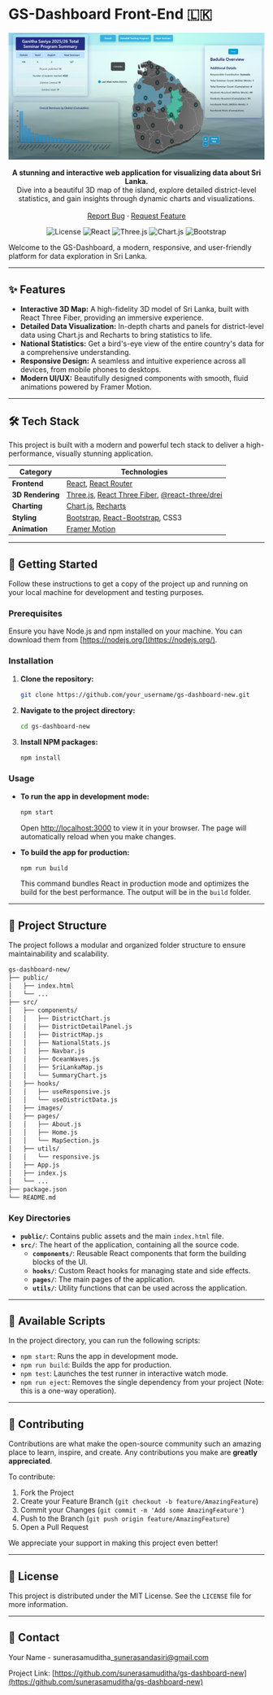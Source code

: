 # GS-Dashboard Front-End 🇱🇰

<p align="center">
<img src="./images/Screenshot.png" alt="Project Screenshot" width="800"/>
</p>

<p align="center">
<strong>A stunning and interactive web application for visualizing data about Sri Lanka.</strong>
<br />
Dive into a beautiful 3D map of the island, explore detailed district-level statistics, and gain insights through dynamic charts and visualizations.
<br />
<br />
<a href="https://forms.gle/UrcaqM5TKdjByMaVA">Report Bug</a>
·
<a href="https://forms.gle/UrcaqM5TKdjByMaVA">Request Feature</a>
</p>

<p align="center">
<img src="https://img.shields.io/badge/license-MIT-blue.svg" alt="License">
<img src="https://img.shields.io/badge/react-^18.2.0-blue" alt="React">
<img src="https://img.shields.io/badge/three.js-^0.173.0-orange" alt="Three.js">
<img src="https://img.shields.io/badge/chart.js-^4.4.7-red" alt="Chart.js">
<img src="https://img.shields.io/badge/bootstrap-^5.3.3-purple" alt="Bootstrap">
</p>

Welcome to the GS-Dashboard, a modern, responsive, and user-friendly platform for data exploration in Sri Lanka.

-----

## ✨ Features

  - **Interactive 3D Map:** A high-fidelity 3D model of Sri Lanka, built with React Three Fiber, providing an immersive experience.
  - **Detailed Data Visualization:** In-depth charts and panels for district-level data using Chart.js and Recharts to bring statistics to life.
  - **National Statistics:** Get a bird's-eye view of the entire country's data for a comprehensive understanding.
  - **Responsive Design:** A seamless and intuitive experience across all devices, from mobile phones to desktops.
  - **Modern UI/UX:** Beautifully designed components with smooth, fluid animations powered by Framer Motion.

-----

## 🛠️ Tech Stack

This project is built with a modern and powerful tech stack to deliver a high-performance, visually stunning application.

| Category          | Technologies                                                                                                                                                                                            |
| ----------------- | ------------------------------------------------------------------------------------------------------------------------------------------------------------------------------------------------------- |
| **Frontend** | [React](https://reactjs.org/), [React Router](https://reactrouter.com/)                                                                                                                                    |
| **3D Rendering** | [Three.js](https://threejs.org/), [React Three Fiber](https://docs.pmnd.rs/react-three-fiber/getting-started/introduction), [@react-three/drei](https://github.com/pmndrs/drei)                              |
| **Charting** | [Chart.js](https://www.chartjs.org/), [Recharts](https://recharts.org/en-US/)                                                                                                                            |
| **Styling** | [Bootstrap](https://getbootstrap.com/), [React-Bootstrap](https://react-bootstrap.github.io/), CSS3                                                                                                      |
| **Animation** | [Framer Motion](https://www.framer.com/motion/)                                                                                                                                                         |

-----

## 🚀 Getting Started

Follow these instructions to get a copy of the project up and running on your local machine for development and testing purposes.

### Prerequisites

Ensure you have Node.js and npm installed on your machine. You can download them from [https://nodejs.org/](https://nodejs.org/).

### Installation

1.  **Clone the repository:**
    ```sh
    git clone https://github.com/your_username/gs-dashboard-new.git
    ```
2.  **Navigate to the project directory:**
    ```sh
    cd gs-dashboard-new
    ```
3.  **Install NPM packages:**
    ```sh
    npm install
    ```

### Usage

  * **To run the app in development mode:**

    ```sh
    npm start
    ```

    Open [http://localhost:3000](http://localhost:3000) to view it in your browser. The page will automatically reload when you make changes.

  * **To build the app for production:**

    ```sh
    npm run build
    ```

    This command bundles React in production mode and optimizes the build for the best performance. The output will be in the `build` folder.

-----

## 📂 Project Structure

The project follows a modular and organized folder structure to ensure maintainability and scalability.

```
gs-dashboard-new/
├── public/
│   ├── index.html
│   └── ...
├── src/
│   ├── components/
│   │   ├── DistrictChart.js
│   │   ├── DistrictDetailPanel.js
│   │   ├── DistrictMap.js
│   │   ├── NationalStats.js
│   │   ├── Navbar.js
│   │   ├── OceanWaves.js
│   │   ├── SriLankaMap.js
│   │   └── SummaryChart.js
│   ├── hooks/
│   │   ├── useResponsive.js
│   │   └── useDistrictData.js
│   ├── images/
│   ├── pages/
│   │   ├── About.js
│   │   ├── Home.js
│   │   └── MapSection.js
│   ├── utils/
│   │   └── responsive.js
│   ├── App.js
│   ├── index.js
│   └── ...
├── package.json
└── README.md
```

### Key Directories

  - **`public/`**: Contains public assets and the main `index.html` file.
  - **`src/`**: The heart of the application, containing all the source code.
      - **`components/`**: Reusable React components that form the building blocks of the UI.
      - **`hooks/`**: Custom React hooks for managing state and side effects.
      - **`pages/`**: The main pages of the application.
      - **`utils/`**: Utility functions that can be used across the application.

-----

## 📜 Available Scripts

In the project directory, you can run the following scripts:

  - `npm start`: Runs the app in development mode.
  - `npm run build`: Builds the app for production.
  - `npm test`: Launches the test runner in interactive watch mode.
  - `npm run eject`: Removes the single dependency from your project (Note: this is a one-way operation).

-----

## 🤝 Contributing

Contributions are what make the open-source community such an amazing place to learn, inspire, and create. Any contributions you make are **greatly appreciated**.

To contribute:

1.  Fork the Project
2.  Create your Feature Branch (`git checkout -b feature/AmazingFeature`)
3.  Commit your Changes (`git commit -m 'Add some AmazingFeature'`)
4.  Push to the Branch (`git push origin feature/AmazingFeature`)
5.  Open a Pull Request

We appreciate your support in making this project even better\!

-----

## 📄 License

This project is distributed under the MIT License. See the `LICENSE` file for more information.

-----

## 📧 Contact

Your Name - sunerasamuditha\_sunerasandasiri@gmail.com

Project Link: [https://github.com/sunerasamuditha/gs-dashboard-new](https://github.com/sunerasamuditha/gs-dashboard-new)